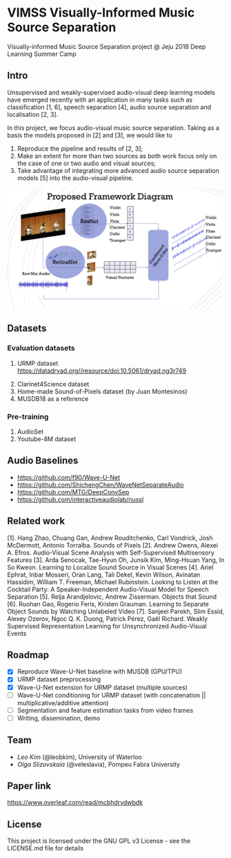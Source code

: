 # VIMSS Visually-Informed Music Source Separation
Visually-informed Music Source Separation project @ Jeju 2018 Deep Learning Summer Camp

## Intro

Unsupervised and weakly-supervised audio-visual deep learning models have 
emerged recently with an application in many tasks such as classification [1, 6], speech separation [4], 
audio source separation and localisation [2, 3].

In this project, we focus audio-visual music source separation. 
Taking as a basis the models proposed in [2] and [3], we would like to 

1. Reproduce the pipeline and results of [2, 3]; 
2. Make an extent for more than two sources as both work focus only on the case of one or two audio and visual sources; 
3. Take advantage of integrating more advanced audio source separation models [5] into the audio-visual pipeline.

<img src="./img/proposed_framework.jpg" alt="Proposed Framework" width="500px"/>

## Datasets

### Evaluation datasets

1. URMP dataset https://datadryad.org//resource/doi:10.5061/dryad.ng3r749
<!--- 2. Juan's SoP https://drive.google.com/drive/folders/1Gq4iHBAzZfAuM2Gej9gYpBzS3iQP9W0G --->
<!--- 3. (not sure) https://github.com/ardasnck/learning_to_localize_sound --->
2. Clarinet4Science dataset
3. Home-made Sound-of-Pixels dataset (by Juan Montesinos)
4. MUSDB18 as a reference

### Pre-training

1. AudioSet
2. Youtube-8M dataset


## Audio Baselines

- https://github.com/f90/Wave-U-Net
- https://github.com/ShichengChen/WaveNetSeparateAudio
- https://github.com/MTG/DeepConvSep
- https://github.com/interactiveaudiolab/nussl

## Related work

[1]. Hang Zhao, Chuang Gan, Andrew Rouditchenko, Carl Vondrick, Josh McDermott, Antonio Torralba. Sounds of Pixels
[2]. Andrew Owens, Alexei A. Efros. Audio-Visual Scene Analysis with Self-Supervised Multisensory Features
[3]. Arda Senocak, Tae-Hyun Oh, Junsik Kim, Ming-Hsuan Yang, In So Kweon. Learning to Localize Sound Source in Visual Scenes
[4]. Ariel Ephrat, Inbar Mosseri, Oran Lang, Tali Dekel, Kevin Wilson, Avinatan Hassidim, William T. Freeman, Michael Rubinstein. Looking to Listen at the Cocktail Party: A Speaker-Independent Audio-Visual Model for Speech Separation
[5]. Relja Arandjelovic, Andrew Zisserman. Objects that Sound
[6]. Ruohan Gao, Rogerio Feris, Kristen Grauman. Learning to Separate Object Sounds by Watching Unlabeled Video
[7]. Sanjeel Parekh, Slim Essid, Alexey Ozerov, Ngoc Q. K. Duong, Patrick Pérez, Gaël Richard. Weakly Supervised Representation Learning for Unsynchronized Audio-Visual Events

## Roadmap

- [x] Reproduce Wave-U-Net baseline with MUSDB (GPU/TPU)
- [x] URMP dataset preprocessing
- [x] Wave-U-Net extension for URMP dataset (multiple sources)
- [ ] Wave-U-Net conditioning for URMP dataset (with concatenation || multiplicative/additive attention)
- [ ] Segmentation and feature estimation tasks from video frames
- [ ] Writing, dissemination, demo

## Team

- *Leo Kim* (@leobkim),  University of Waterloo 
- *Olga Slizovskaia* (@veleslavia), Pompeu Fabra University

## Paper link

https://www.overleaf.com/read/mcbhdrvdwbdk

<!--- https://www.overleaf.com/17504652wxkdwdbjpvry --->

## License

This project is licensed under the GNU GPL v3 License - see the LICENSE.md file for details
